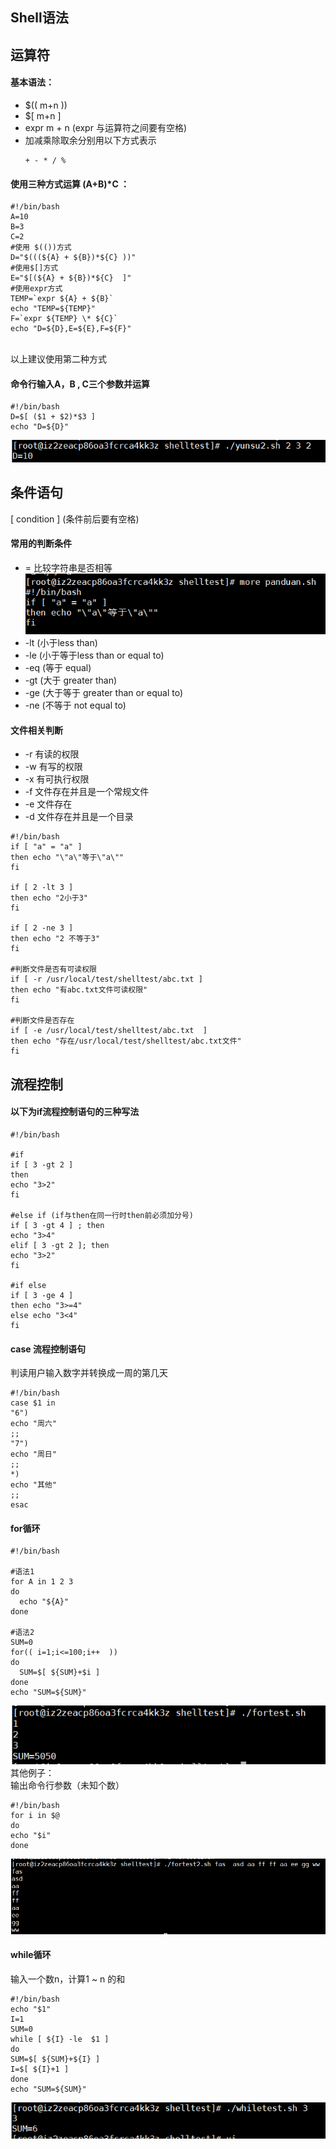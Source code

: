## Shell语法
## 运算符
#### 基本语法：
- $(( m+n ))
- $[ m+n ]
- expr m + n (expr 与运算符之间要有空格)
- 加减乘除取余分别用以下方式表示
  ```
  + - * / %
  ```

#### 使用三种方式运算 (A+B)*C ：
  ```
  #!/bin/bash
  A=10
  B=3
  C=2
  #使用 $(())方式
  D="$(((${A} + ${B})*${C} ))"
  #使用$[]方式
  E="$[(${A} + ${B})*${C}  ]"
  #使用expr方式
  TEMP=`expr ${A} + ${B}`
  echo "TEMP=${TEMP}"
  F=`expr ${TEMP} \* ${C}`
  echo "D=${D},E=${E},F=${F}"
  ```
  <br>以上建议使用第二种方式<br>
#### 命令行输入A，B , C三个参数并运算
```
#!/bin/bash
D=$[ ($1 + $2)*$3 ]
echo "D=${D}"
```
![](pic/20191013165716.png)


## 条件语句
[ condition ] (条件前后要有空格)
#### 常用的判断条件
- = 比较字符串是否相等 
  <br> ![](pic/20191013214654.png)<br>
- -lt  (小于less than)  
- -le  (小于等于less than or equal to)
- -eq  (等于 equal)
- -gt  (大于 greater than)
- -ge  (大于等于 greater than or equal to)
- -ne  (不等于 not equal to)
#### 文件相关判断
- -r 有读的权限
- -w 有写的权限
- -x 有可执行权限
- -f 文件存在并且是一个常规文件
- -e 文件存在
- -d 文件存在并且是一个目录
```
#!/bin/bash
if [ "a" = "a" ]
then echo "\"a\"等于\"a\""
fi

if [ 2 -lt 3 ]
then echo "2小于3"
fi

if [ 2 -ne 3 ]
then echo "2 不等于3"
fi

#判断文件是否有可读权限
if [ -r /usr/local/test/shelltest/abc.txt ]
then echo "有abc.txt文件可读权限"
fi

#判断文件是否存在
if [ -e /usr/local/test/shelltest/abc.txt  ]
then echo "存在/usr/local/test/shelltest/abc.txt文件"
fi
```

## 流程控制
#### 以下为if流程控制语句的三种写法
```
#!/bin/bash

#if
if [ 3 -gt 2 ]
then
echo "3>2"
fi

#else if (if与then在同一行时then前必须加分号)
if [ 3 -gt 4 ] ; then
echo "3>4"
elif [ 3 -gt 2 ]; then
echo "3>2"
fi

#if else
if [ 3 -ge 4 ]
then echo "3>=4"
else echo "3<4"
fi
```
#### case 流程控制语句
判读用户输入数字并转换成一周的第几天<br>
```
#!/bin/bash
case $1 in
"6")
echo "周六"
;;
"7")
echo "周日"
;;
*)
echo "其他"
;;
esac
```
#### for循环
```
#!/bin/bash

#语法1
for A in 1 2 3
do
  echo "${A}"
done

#语法2
SUM=0
for(( i=1;i<=100;i++  ))
do
  SUM=$[ ${SUM}+$i ]
done
echo "SUM=${SUM}"

```
![](pic/20191014231952.png)
其他例子：<br>
输出命令行参数（未知个数）<br>
```
#!/bin/bash
for i in $@
do
echo "$i"
done
```
![](pic/20191014235749.png)
#### while循环
输入一个数n，计算1 ~ n 的和<br>
```
#!/bin/bash
echo "$1"
I=1
SUM=0
while [ ${I} -le  $1 ]
do
SUM=$[ ${SUM}+${I} ]
I=$[ ${I}+1 ]
done
echo "SUM=${SUM}"
```
![](pic/20191015002348.png)